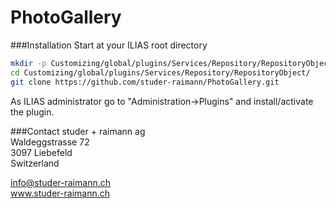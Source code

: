 PhotoGallery
============
###Installation
Start at your ILIAS root directory
```bash
mkdir -p Customizing/global/plugins/Services/Repository/RepositoryObject/  
cd Customizing/global/plugins/Services/Repository/RepositoryObject/  
git clone https://github.com/studer-raimann/PhotoGallery.git  
```  
As ILIAS administrator go to "Administration->Plugins" and install/activate the plugin.

###Contact
studer + raimann ag  
Waldeggstrasse 72  
3097 Liebefeld  
Switzerland  

info@studer-raimann.ch  
www.studer-raimann.ch  
